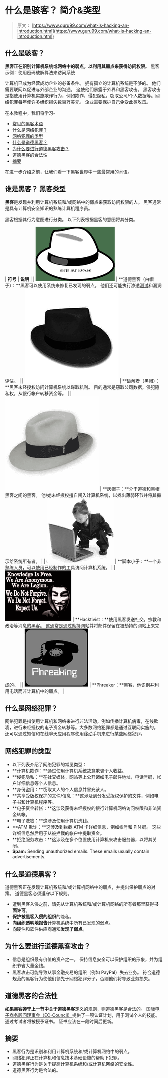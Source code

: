 # 什么是骇客？ 简介&类型

> 原文： [https://www.guru99.com/what-is-hacking-an-introduction.html](https://www.guru99.com/what-is-hacking-an-introduction.html)

## 什么是骇客？

**黑客正在识别计算机系统或网络中的弱点，以利用其弱点来获得访问权限**。 黑客示例：使用密码破解算法来访问系统

计算机已成为经营成功企业的必备条件。 拥有孤立的计算机系统是不够的。 他们需要联网以促进与外部企业的沟通。 这使他们暴露于外界和黑客攻击。 黑客攻击是指使用计算机实施欺诈行为，例如欺诈，侵犯隐私，窃取公司/个人数据等。网络犯罪每年使许多组织损失数百万美元。 企业需要保护自己免受此类攻击。

在本教程中，我们将学习-

*   [常见的黑客术语](#2)
*   [什么是网络犯罪？](#3)
*   [网络犯罪的类型](#4)
*   [什么是道德黑客？](#5)
*   [为什么要进行道德黑客攻击？](#6)
*   [道德黑客的合法性](#7)
*   [摘要](#8)

在进一步介绍之前，让我们看一下黑客世界中一些最常用的术语。

## 谁是黑客？ 黑客类型

**黑客**是发现并利用计算机系统和/或网络中的弱点来获取访问权限的人。 黑客通常是具有计算机安全知识的熟练计算机程序员。

黑客根据其行为意图进行分类。 以下列表根据黑客的意图将其分类。

| **符号** | **说明** |
| ![What is Hacking ? An Introduction](img/8d665c07fda5530508f862f74598985d.png "What is Hacking ? An Introduction") | **道德黑客（白帽子）：**黑客可以使用系统来修复已发现的弱点。 他们还可能执行渗透[测试](/software-testing.html)和漏洞评估。 |
| ![What is Hacking ? An Introduction](img/a11e1e76b52e680dfa17252b415d3b9d.png "What is Hacking ? An Introduction") | **破解者（黑帽）：**黑客未经授权访问计算机系统以谋取私利。 目的通常是窃取公司数据，侵犯隐私权，从银行帐户转移资金等。 |
| ![What is Hacking ? An Introduction](img/3fa6f057f583dc561fa6c460afe941cf.png "What is Hacking ? An Introduction") | **灰帽子：**介于道德和黑帽黑客之间的黑客。 他/她未经授权擅自闯入计算机系统，以找出薄弱环节并将其揭示给系统所有者。 |
| ![What is Hacking ? An Introduction](img/f288e718e4d7a2138542a38c510ed513.png "What is Hacking ? An Introduction") | **脚本小子：**一个非熟练人员，可以使用已经制作的工具访问计算机系统。 |
| ![What is Hacking ? An Introduction](img/cfdfd75967f9de873646e5e272f6e342.png "What is Hacking ? An Introduction") | **Hacktivist：**使用黑客发送社交，宗教和政治等消息的黑客。 这通常是通过劫持网站并将邮件保留在被劫持的网站上来完成的。 |
| ![What is Hacking ? An Introduction](img/26869c16b16c1a680107164a15bd3d3f.png "What is Hacking ? An Introduction") | **Phreaker：**黑客，他识别并利用电话而非计算机中的弱点。 |

## 什么是网络犯罪？

网络犯罪是指使用计算机和网络来进行非法活动，例如传播计算机病毒，在线欺凌，进行未经授权的电子资金转移等。大多数网络犯罪都是通过互联网实施的。 还可以通过短信和在线聊天应用程序使用[移动](/mobile-testing.html)手机来进行某些网络犯罪。

## 网络犯罪的类型

*   以下列表介绍了网络犯罪的常见类型：
*   **计算机欺诈：**通过使用计算机系统故意欺骗个人收益。
*   **侵犯隐私：**在社交媒体，网站等上公开诸如电子邮件地址，电话号码，帐户详细信息等个人信息。
*   **身份盗用：**窃取某人的个人信息并冒充该人。
*   **共享受版权保护的文件/信息：**这涉及到分发受版权保护的文件，例如电子书和计算机程序等。
*   **电子资金转帐：**这涉及获得未经授权的银行计算机网络访问权限和非法资金转帐。
*   **电子洗钱：**这涉及使用计算机洗钱。
*   **ATM 欺诈：**这涉及到拦截 ATM 卡详细信息，例如帐号和 PIN 码。 这些详细信息然后用于从被拦截的帐户中提取资金。
*   **拒绝服务攻击：**这涉及在多个位置使用计算机来攻击服务器，以将其关闭。
*   **Spam:** Sending unauthorized emails. These emails usually contain advertisements.

## 什么是道德黑客？

道德黑客正在发现计算机系统和/或计算机网络中的弱点，并提出保护弱点的对策。 道德黑客必须遵守以下规则。

*   遭到黑客入侵之前，请先从计算机系统和/或计算机网络的所有者那里获得**书面许可**。
*   **保护被黑客入侵的组织**的隐私。
*   **向组织透明地报告**计算机系统中所有已发现的弱点。
*   **向**硬件和软件供应商通知**发现了弱点**。

## 为什么要进行道德黑客攻击？

*   信息是组织最有价值的资产之一。 保持信息安全可以保护组织的形象，并为组织节省大量金钱。
*   黑客攻击可能导致从事金融交易的组织（例如 PayPal）失去业务。 符合道德规范的黑客行为使他们领先于网络犯罪分子，否则他们将导致业务损失。

## 道德黑客的合法性

**如果黑客遵守上一节中关于道德黑客**定义的规则，则道德黑客是合法的。 [国际电子商务顾问理事会（EC-Council）](http://www.eccouncil.org/)提供了一项认证计划，用于测试个人的技能。 通过考试者将被授予证书。 证书应该在一段时间后更新。

## 摘要

*   黑客行为是识别和利用计算机系统和/或计算机网络中的弱点。
*   网络犯罪正在计算机和信息技术基础设施的帮助下犯罪。
*   道德黑客行为是关于提高计算机系统和/或计算机网络的安全性。
*   道德黑客行为是合法的。